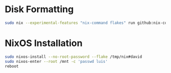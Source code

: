 # Disk Formatting
```sh
sudo nix --experimental-features "nix-command flakes" run github:nix-community/disko/latest -- --mode destroy,format,mount /tmp/nix/systems/david/disko.nix
```

# NixOS Installation
```sh
sudo nixos-install --no-root-password --flake /tmp/nix#david
sudo nixos-enter --root /mnt -c 'passwd luis'
reboot
```